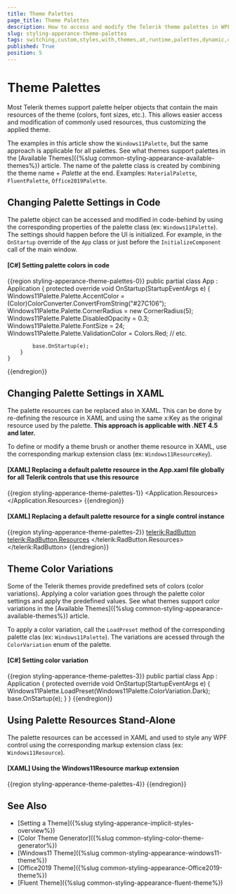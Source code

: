 ```yaml
---
title: Theme Palettes
page_title: Theme Palettes
description: How to access and modify the Telerik theme palettes in WPF.
slug: styling-apperance-theme-palettes
tags: switching,custom,styles,with,themes,at,runtime,palettes,dynamic,change,update
published: True
position: 5
---
```


# Theme Palettes

Most Telerik themes support palette helper objects that contain the main resources of the theme (colors, font sizes, etc.). This allows easier access and modification of commonly used resources, thus customizing the applied theme. 

The examples in this article show the `Windows11Palette`, but the same approach is applicable for all palettes. See what themes support palettes in the [Available Themes]({%slug common-styling-appearance-available-themes%}) article. The name of the palette class is created by combining the theme name + *Palette* at the end. Examples: `MaterialPalette`, `FluentPalette`, `Office2019Palette`.

## Changing Palette Settings in Code

The palette object can be accessed and modified in code-behind by using the corresponding properties of the palette class (ex: `Windows11Palette`). The settings should happen before the UI is initialized. For example, in the `OnStartup` override of the `App` class or just before the `InitializeComponent` call of the main window.

#### __[C#] Setting palette colors in code__
{{region styling-apperance-theme-palettes-0}}
	public partial class App : Application
    {
        protected override void OnStartup(StartupEventArgs e)
        {
            Windows11Palette.Palette.AccentColor = (Color)ColorConverter.ConvertFromString("#27C106");
            Windows11Palette.Palette.CornerRadius = new CornerRadius(5);
            Windows11Palette.Palette.DisabledOpacity = 0.3;
            Windows11Palette.Palette.FontSize = 24;
            Windows11Palette.Palette.ValidationColor = Colors.Red;
            // etc.
            
            base.OnStartup(e);
        }
    }
{{endregion}}

## Changing Palette Settings in XAML
 
The palette resources can be replaced also in XAML. This can be done by re-defining the resource in XAML and using the same x:Key as the original resource used by the palette. __This approach is applicable with .NET 4.5 and later.__

To define or modify a theme brush or another theme resource in XAML, use the corresponding markup extension class (ex: `Windows11ResourceKey`).

#### __[XAML] Replacing a default palette resource in the App.xaml file globally for all Telerik controls that use this resource__
{{region styling-apperance-theme-palettes-1}}
	<Application.Resources>
		<SolidColorBrush x:Key="{x:Static telerik:Windows11ResourceKey.AccentBrush}" Color="Purple" />
	</Application.Resources>
{{endregion}}

#### __[XAML] Replacing a default palette resource for a single control instance__
{{region styling-apperance-theme-palettes-2}}
	<telerik:RadButton>
		<telerik:RadButton.Resources>
			<!-- Control-specific modification -->
			<SolidColorBrush x:Key="{x:Static telerik:Windows11ResourceKey.AccentBrush}" Color="Purple" />
		</telerik:RadButton.Resources>
	</telerik:RadButton>
{{endregion}}

## Theme Color Variations

Some of the Telerik themes provide predefined sets of colors (color variations). Applying a color variation goes through the palette color settings and apply the predefined values. See what themes support color variations in the [Available Themes]({%slug common-styling-appearance-available-themes%}) article. 

To apply a color variation, call the `LoadPreset` method of the corresponding palette clas (ex: `Windows11Palette`). The variations are acessed through the `ColorVariation` enum of the palette.

#### __[C#] Setting color variation__
{{region styling-apperance-theme-palettes-3}}
	public partial class App : Application
    {
        protected override void OnStartup(StartupEventArgs e)
        {
            Windows11Palette.LoadPreset(Windows11Palette.ColorVariation.Dark);
            base.OnStartup(e);
        }
    }
{{endregion}}	

## Using Palette Resources Stand-Alone

The palette resources can be accessed in XAML and used to style any WPF control using the corresponding markup extension class (ex: `Windows11Resource`). 

#### __[XAML] Using the Windows11Resource markup extension__
{{region styling-apperance-theme-palettes-4}}
	<TextBlock Text="A text block colored with the Windows11 AccentBrush" 
			   Foreground="{telerik:Windows11Resource ResourceKey=AccentBrush}" />
{{endregion}}

## See Also  
* [Setting a Theme]({%slug styling-apperance-implicit-styles-overview%})
* [Color Theme Generator]({%slug common-styling-color-theme-generator%})
* [Windows11 Theme]({%slug common-styling-appearance-windows11-theme%})
* [Office2019 Theme]({%slug common-styling-appearance-Office2019-theme%})
* [Fluent Theme]({%slug common-styling-appearance-fluent-theme%})